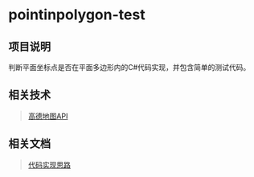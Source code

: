 pointinpolygon-test
========

项目说明
--------
判断平面坐标点是否在平面多边形内的C#代码实现，并包含简单的测试代码。

相关技术
--------
> [高德地图API](http://lbs.amap.com/api/javascript-api/summary)

相关文档
--------
> [代码实现思路](https://www.ecse.rpi.edu/Homepages/wrf/Research/Short_Notes/pnpoly.html)
